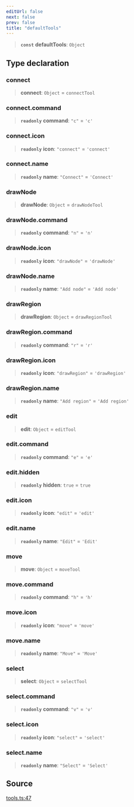 ```yaml
---
editUrl: false
next: false
prev: false
title: "defaultTools"
---
```


> **`const`** **defaultTools**: `Object`

## Type declaration

### connect

> **connect**: `Object` = `connectTool`

### connect.command

> **`readonly`** **command**: `"c"` = `'c'`

### connect.icon

> **`readonly`** **icon**: `"connect"` = `'connect'`

### connect.name

> **`readonly`** **name**: `"Connect"` = `'Connect'`

### drawNode

> **drawNode**: `Object` = `drawNodeTool`

### drawNode.command

> **`readonly`** **command**: `"n"` = `'n'`

### drawNode.icon

> **`readonly`** **icon**: `"drawNode"` = `'drawNode'`

### drawNode.name

> **`readonly`** **name**: `"Add node"` = `'Add node'`

### drawRegion

> **drawRegion**: `Object` = `drawRegionTool`

### drawRegion.command

> **`readonly`** **command**: `"r"` = `'r'`

### drawRegion.icon

> **`readonly`** **icon**: `"drawRegion"` = `'drawRegion'`

### drawRegion.name

> **`readonly`** **name**: `"Add region"` = `'Add region'`

### edit

> **edit**: `Object` = `editTool`

### edit.command

> **`readonly`** **command**: `"e"` = `'e'`

### edit.hidden

> **`readonly`** **hidden**: `true` = `true`

### edit.icon

> **`readonly`** **icon**: `"edit"` = `'edit'`

### edit.name

> **`readonly`** **name**: `"Edit"` = `'Edit'`

### move

> **move**: `Object` = `moveTool`

### move.command

> **`readonly`** **command**: `"h"` = `'h'`

### move.icon

> **`readonly`** **icon**: `"move"` = `'move'`

### move.name

> **`readonly`** **name**: `"Move"` = `'Move'`

### select

> **select**: `Object` = `selectTool`

### select.command

> **`readonly`** **command**: `"v"` = `'v'`

### select.icon

> **`readonly`** **icon**: `"select"` = `'select'`

### select.name

> **`readonly`** **name**: `"Select"` = `'Select'`

## Source

[tools.ts:47](https://github.com/nodenogg-in/alpha-p2p/blob/eef58d6a6d6a6f76abda4ba5686a340e45c0c40b/packages/infinitykit/src/tools.ts#L47)
